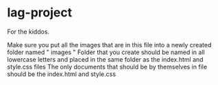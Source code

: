 # lag-project
For the kiddos.

Make sure you put all the images that are in this file into a newly created folder named " images "
Folder that you create should be named in all lowercase letters and placed in the same folder as the index.html and style.css files
The only documents that should be by themselves in file should be the index.html and style.css
